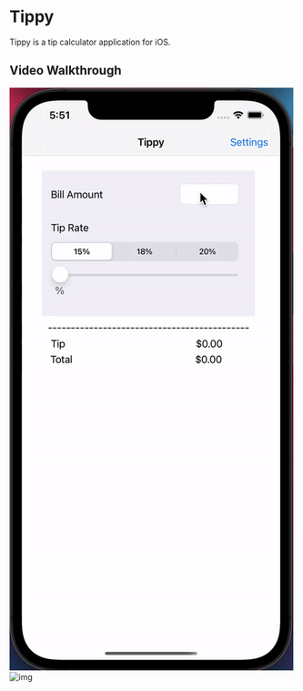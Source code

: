 # Tippy
Tippy is a tip calculator application for iOS.

## Video Walkthrough
![](tippy.gif)
<img src="https://imgur.com/uIDOjrl" width="200" title="img"/>
